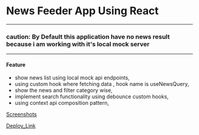 # News Feeder App Using React
-----------------------------------
### caution: By Default this application have no news result because i am working with it's local mock server
-----------------------------------
#### Feature
- show news list using local mock api endpoints,
- using custom hook where fetching data , hook name is useNewsQuery,
- show the news and filter category wise,
- implement search functionality using debounce custom hooks,
- using context api composition pattern,

[Screenshots](./src/assets/localhost_5173_.png)

[Deploy_Link](https://assignment-4-news-feeder-delta.vercel.app/)